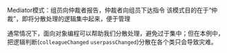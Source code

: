 Mediator模式：组员向仲裁者报告，仲裁者向组员下达指令
该模式目的在于“仲裁”，即将分散处理的逻辑集中起来，便于管理

通常情况下，面向对象编程可以帮助我们分散处理，避免过于集中；但在本例中，把逻辑判断(`colleagueChanged` `userpassChanged`)分散在各个类只会导致灾难。